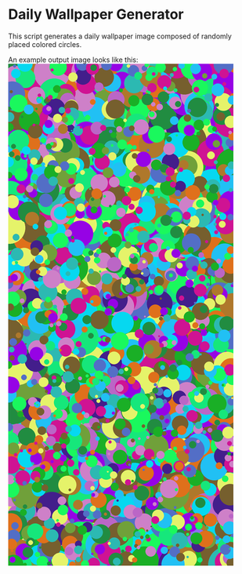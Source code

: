 # Daily Wallpaper Generator
This script generates a daily wallpaper image composed of randomly placed colored circles.

An example output image looks like this:
![Example Wallpaper](images/current/generated_image.png)